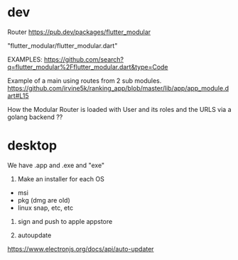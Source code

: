 # dev


Router
https://pub.dev/packages/flutter_modular

"flutter_modular/flutter_modular.dart"

EXAMPLES: https://github.com/search?q=flutter_modular%2Fflutter_modular.dart&type=Code

Example of a main using routes from 2 sub modules.
https://github.com/irvine5k/ranking_app/blob/master/lib/app/app_module.dart#L15

How the Modular Router is loaded with User and its roles and the URLS via a golang backend ??


# desktop

We have .app and .exe and "exe"

1. Make an installer for each OS
- msi
- pkg (dmg are old)
- linux snap, etc, etc

1. sign and push to apple appstore

2. autoupdate

https://www.electronjs.org/docs/api/auto-updater